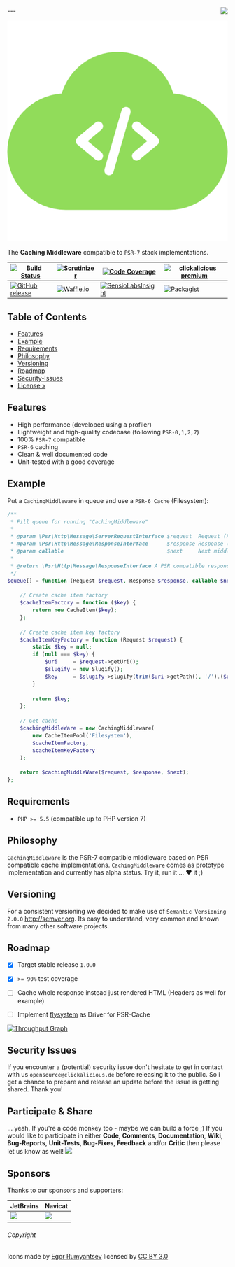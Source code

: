 <img src="https://avatars2.githubusercontent.com/u/514566?v=3&u=4615dfc4970d93dea5d3eaf996b7903ee6e24e20&s=140" align="right" />
---

![Logo of Caching Middleware](docs/logo-large.png)
  
The **Caching Middleware** compatible to `PSR-7` stack implementations.

| [![Build Status](https://img.shields.io/travis/clickalicious/CachingMiddleware.svg)](https://travis-ci.org/clickalicious/CachingMiddleware) 	| [![Scrutinizer](https://img.shields.io/scrutinizer/g/clickalicious/CachingMiddleware.svg)](https://scrutinizer-ci.com/g/clickalicious/CachingMiddleware/) 	| [![Code Coverage](https://scrutinizer-ci.com/g/clickalicious/CachingMiddleware/badges/coverage.png?b=master)](https://scrutinizer-ci.com/g/clickalicious/CachingMiddleware/?branch=master) 	| [![clickalicious premium](https://img.shields.io/badge/clickalicious-premium-green.svg?style=flat)](https://www.clickalicious.de/) 	|
|---	|---	|---	|---	|
| [![GitHub release](https://img.shields.io/github/release/clickalicious/CachingMiddleware.svg?style=flat)](https://github.com/clickalicious/CachingMiddleware/releases) 	| [![Waffle.io](https://img.shields.io/waffle/label/clickalicious/CachingMiddleware/in%20progress.svg)](https://waffle.io/clickalicious/CachingMiddleware)  	| [![SensioLabsInsight](https://insight.sensiolabs.com/projects/2448be05-7ef4-45ae-b800-7965209f47a0/mini.png)](https://insight.sensiolabs.com/projects/2448be05-7ef4-45ae-b800-7965209f47a0) 	| [![Packagist](https://img.shields.io/packagist/l/clickalicious/CachingMiddleware.svg?style=flat)](https://opensource.org/licenses/BSD-3-Clause)  	|


## Table of Contents

- [Features](#features)
- [Example](#example)
- [Requirements](#requirements)
- [Philosophy](#philosophy)
- [Versioning](#versioning)
- [Roadmap](#roadmap)
- [Security-Issues](#security-issues)  
- [License »](LICENSE)


## Features

 - High performance (developed using a profiler)
 - Lightweight and high-quality codebase (following `PSR-0,1,2,7`)
 - 100% `PSR-7` compatible
 - `PSR-6` caching
 - Clean & well documented code
 - Unit-tested with a good coverage


## Example

Put a `CachingMiddleware` in queue and use a `PSR-6 Cache` (Filesystem):

```php
/**
 * Fill queue for running "CachingMiddleware"
 *
 * @param \Psr\Http\Message\ServerRequestInterface $request  Request (PSR) to process
 * @param \Psr\Http\Message\ResponseInterface      $response Response (PSR) to use
 * @param callable                                 $next     Next middleware in stack
 *
 * @return \Psr\Http\Message\ResponseInterface A PSR compatible response
 */
$queue[] = function (Request $request, Response $response, callable $next) {

    // Create cache item factory
    $cacheItemFactory = function ($key) {
        return new CacheItem($key);
    };

    // Create cache item key factory
    $cacheItemKeyFactory = function (Request $request) {
        static $key = null;
        if (null === $key) {
            $uri     = $request->getUri();
            $slugify = new Slugify();
            $key     = $slugify->slugify(trim($uri->getPath(), '/').($uri->getQuery() ? '?'.$uri->getQuery() : ''));
        }

        return $key;
    };

    // Get cache
    $cachingMiddleWare = new CachingMiddleware(
        new CacheItemPool('Filesystem'),
        $cacheItemFactory,
        $cacheItemKeyFactory
    );

    return $cachingMiddleWare($request, $response, $next);
};
```


## Requirements

 - `PHP >= 5.5` (compatible up to PHP version 7)


## Philosophy

`CachingMiddleware` is the PSR-7 compatible middleware based on PSR compatible cache implementations. `CachingMiddleware` comes as prototype implementation and currently has alpha status. Try it, run it ... ♥ it ;)


## Versioning

For a consistent versioning we decided to make use of `Semantic Versioning 2.0.0` http://semver.org. Its easy to understand, very common and known from many other software projects.


## Roadmap

- [x] Target stable release `1.0.0`
- [x] `>= 90%` test coverage
- [ ] Cache whole response instead just rendered HTML (Headers as well for example)
- [ ] Implement [flysystem](http://flysystem.thephpleague.com/ "flysystem") as Driver for PSR-Cache


[![Throughput Graph](https://graphs.waffle.io/clickalicious/CachingMiddleware/throughput.svg)](https://waffle.io/clickalicious/CachingMiddleware/metrics)


## Security Issues

If you encounter a (potential) security issue don't hesitate to get in contact with us `opensource@clickalicious.de` before releasing it to the public. So i get a chance to prepare and release an update before the issue is getting shared. Thank you!


## Participate & Share

... yeah. If you're a code monkey too - maybe we can build a force ;) If you would like to participate in either **Code**, **Comments**, **Documentation**, **Wiki**, **Bug-Reports**, **Unit-Tests**, **Bug-Fixes**, **Feedback** and/or **Critic** then please let us know as well!
<a href="https://twitter.com/intent/tweet?hashtags=&original_referer=http%3A%2F%2Fgithub.com%2F&text=CachingMiddleware%20-%20PSR-7%20compatible%20stack%20implementation%20based%20on%20PSR-6.%20%40phpfluesterer%20%23CachingMiddleware%20%23php%20https%3A%2F%2Fgithub.com%2Fclickalicious%2FCachingMiddleware&tw_p=tweetbutton" target="_blank">
  <img src="http://jpillora.com/github-twitter-button/img/tweet.png"></img>
</a>


## Sponsors

Thanks to our sponsors and supporters:  

| JetBrains | Navicat |
|---|---|
| <a href="https://www.jetbrains.com/phpstorm/" title="PHP IDE :: JetBrains PhpStorm" target="_blank"><img src="https://resources.jetbrains.com/assets/media/open-graph/jetbrains_250x250.png" height="55"></img></a> | <a href="http://www.navicat.com/" title="Navicat GUI - DB GUI-Admin-Tool for MySQL, MariaDB, SQL Server, SQLite, Oracle & PostgreSQL" target="_blank"><img src="http://upload.wikimedia.org/wikipedia/en/9/90/PremiumSoft_Navicat_Premium_Logo.png" height="55" /></a>  |


###### Copyright
Icons made by <a href="http://www.flaticon.com/authors/egor-rumyantsev" title="Egor Rumyantsev">Egor Rumyantsev</a> licensed by <a href="http://creativecommons.org/licenses/by/3.0/" title="Creative Commons BY 3.0">CC BY 3.0</a>


[1]: https://packagist "packagist.org - Package registry of composer"
